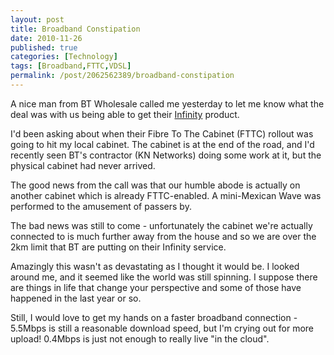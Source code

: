 ```yaml
---
layout: post
title: Broadband Constipation
date: 2010-11-26
published: true
categories: [Technology]
tags: [Broadband,FTTC,VDSL]
permalink: /post/2062562389/broadband-constipation
---
```


A nice man from BT Wholesale called me yesterday to let me know what the deal was with us being able to get their [Infinity][] product.

I'd been asking about when their Fibre To The Cabinet (FTTC) rollout was going to hit my local cabinet. The cabinet is at the end of the road, and I'd recently seen BT's contractor (KN Networks) doing some work at it, but the physical cabinet had never arrived.

The good news from the call was that our humble abode is actually on another cabinet which is already FTTC-enabled. A mini-Mexican Wave was performed to the amusement of passers by.

The bad news was still to come - unfortunately the cabinet we're actually connected to is much further away from the house and so we are over the 2km limit that BT are putting on their Infinity service.

Amazingly this wasn't as devastating as I thought it would be. I looked around me, and it seemed like the world was still spinning. I suppose there are things in life that change your perspective and some of those have happened in the last year or so.

Still, I would love to get my hands on a faster broadband connection - 5.5Mbps is still a reasonable download speed, but I'm crying out for more upload! 0.4Mbps is just not enough to really live "in the cloud".



[Infinity]: http://www.bt.com/infinity